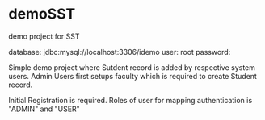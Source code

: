# demoSST
demo project for SST

database: jdbc:mysql://localhost:3306/idemo
user: root
password: 

Simple demo project where Sutdent record is added by respective system users.
Admin Users first setups faculty which is required to create Student record.

Initial Registration is required.
Roles of user for mapping authentication is "ADMIN" and "USER"
